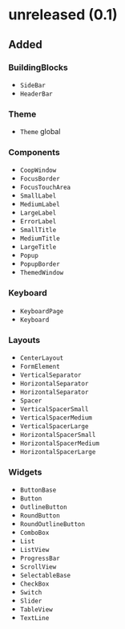 <!--
SPDX-FileCopyrightText: 2022 Florian Blasius <co_sl@tutanota.com>
SPDX-License-Identifier: MIT
-->

# unreleased (0.1)

## Added

### BuildingBlocks

* `SideBar`
* `HeaderBar`

### Theme

* `Theme` global

### Components

* `CoopWindow`
* `FocusBorder`
* `FocusTouchArea`
* `SmallLabel`
* `MediumLabel`
* `LargeLabel`
* `ErrorLabel`
* `SmallTitle`
* `MediumTitle`
* `LargeTitle`
* `Popup`
* `PopupBorder`
* `ThemedWindow`

### Keyboard

* `KeyboardPage`
* `Keyboard`

### Layouts

* `CenterLayout`
* `FormElement`
* `VerticalSeparator`
* `HorizontalSeparator`
* `HorizontalSeparator`
* `Spacer`
* `VerticalSpacerSmall`
* `VerticalSpacerMedium`
* `VerticalSpacerLarge`
* `HorizontalSpacerSmall`
* `HorizontalSpacerMedium`
* `HorizontalSpacerLarge`

### Widgets

* `ButtonBase`
* `Button`
* `OutlineButton`
* `RoundButton`
* `RoundOutlineButton`
* `ComboBox`
* `List`
* `ListView`
* `ProgressBar`
* `ScrollView`
* `SelectableBase`
* `CheckBox`
* `Switch`
* `Slider`
* `TableView`
* `TextLine`